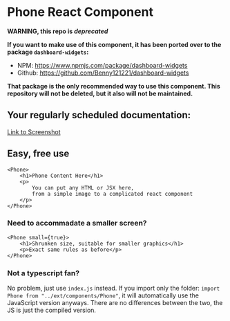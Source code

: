 
# Phone React Component

**WARNING, this repo is *deprecated***

**If you want to make use of this component, it has been ported over to the package `dashboard-widgets`:**

- NPM: https://www.npmjs.com/package/dashboard-widgets
- Github: https://github.com/Benny121221/dashboard-widgets

**That package is the only recommended way to use this component. This repository will not be deleted, but it also will not be maintained.**

## Your regularly scheduled documentation:
 
 [Link to Screenshot](https://imgur.com/peoRBmB)
 
## Easy, free use
    <Phone>
	    <h1>Phone Content Here</h1>
	    <p>
		    You can put any HTML or JSX here, 
		    from a simple image to a complicated react component
	    </p>
	</Phone>

### Need to accommadate a smaller screen?
    <Phone small={true}>
	    <h1>Shrunken size, suitable for smaller graphics</h1>
	    <p>Exact same rules as before</p>
	</Phone>


### Not a typescript fan?

No problem, just use `index.js` instead. If you import only the folder: 
`import Phone from "../ext/components/Phone"`, it will automatically use the JavaScript version anyways. There are no differences between the two, the JS is just the compiled version.
